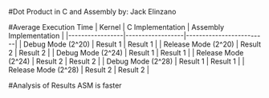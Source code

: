 #Dot Product in C and Assembly
by: Jack Elinzano

#Average Execution Time 
| Kernel          | C Implementation | Assembly Implementation |
|-----------------|------------------|-------------------------|
| Debug Mode (2^20) | Result 1         | Result 1                |
| Release Mode (2^20) | Result 2         | Result 2                |
| Debug Mode (2^24) | Result 1         | Result 1                |
| Release Mode (2^24) | Result 2         | Result 2                |
| Debug Mode (2^28) | Result 1         | Result 1                |
| Release Mode (2^28) | Result 2         | Result 2                |

#Analysis of Results
ASM is faster
